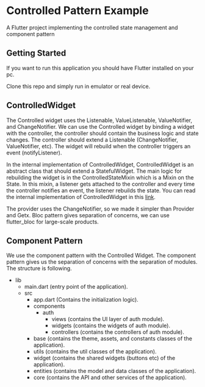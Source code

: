 # Controlled Pattern Example

A Flutter project implementing the controlled state management and component pattern

## Getting Started

If you want to run this application you should have Flutter installed on your pc.

Clone this repo and simply run in emulator or real device.

## ControlledWidget

The Controlled widget uses the Listenable, ValueListenable, ValueNotifier, and ChangeNotifier. We can use the Controlled widget by binding a widget with the controller, the controller should contain the business logic and state changes. The controller should extend a Listenable (ChangeNotifier, ValueNotifier, etc). The widget will rebuild when the controller triggers an event (notifyListener).

In the internal implementation of ControlledWidget, ControlledWidget is an abstract class that should extend a StatefulWidget. The main logic for rebuilding the widget is in the ControlledStateMixin which is a Mixin on the State. In this mixin, a listener gets attached to the controller and every time the controller notifies an event, the listener rebuilds the state. You can read the internal implementation of ControlledWidget in this [link](https://github.com/SparkoSol/reusables/blob/main/lib/widgets/controlled_widget.dart).

The provider uses the ChangeNotifier, so we made it simpler than Provider and Getx.
Bloc pattern gives separation of concerns, we can use flutter_bloc for large-scale products.


## Component Pattern

We use the component pattern with the Controlled Widget. The component pattern gives us the separation of concerns with the separation of modules. The structure is following.
* lib
  * main.dart (entry point of the application).
  * src
    * app.dart (Contains the initialization logic).
    * components 
      * auth 
        * views (contains the UI layer of auth module). 
        * widgets (contains the widgets of auth module). 
        * controllers (contains the controllers of auth module). 
    * base (contains the theme, assets, and constants classes of the application). 
    * utils (contains the util classes of the application). 
    * widget (contains the shared widgets (buttons etc) of the application). 
    * entities (contains the model and data classes of the application). 
    * core (contains the API and other services of the application).
